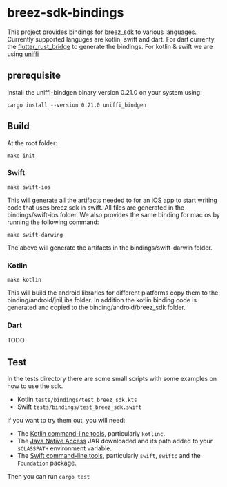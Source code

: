 # breez-sdk-bindings

This project provides bindings for breez_sdk to various languages.
Currently supported languges are kotlin, swift and dart.
For dart currenty the [flutter_rust_bridge](https://github.com/fzyzcjy/flutter_rust_bridge) to generate the bindings.
For kotlin & swift we are using [uniffi](https://github.com/mozilla/uniffi-rs)

## prerequisite
Install the uniffi-bindgen binary version 0.21.0 on your system using:
 ```
 cargo install --version 0.21.0 uniffi_bindgen
 ```

## Build

At the root folder:

```
make init
```

### Swift

```
make swift-ios
```

This will generate all the artifacts needed to for an iOS app to start writing code that uses breez sdk in swift.
All files are generated in the bindings/swift-ios folder.
We also provides the same binding for mac os by running the following command:

```
make swift-darwing
```
The above will generate the artifacts in the bindings/swift-darwin folder.

### Kotlin
```
make kotlin
```

This will build the android libraries for different platforms copy them to the binding/android/jniLibs folder.
In addition the kotlin binding code is generated and copied to the binding/android/breez_sdk folder.

### Dart
TODO

## Test

In the tests directory there are some small scripts with some examples on how to use the sdk.
  * Kotlin `tests/bindings/test_breez_sdk.kts`
  * Swift `tests/bindings/test_breez_sdk.swift`  

If you want to try them out, you will need:

* The [Kotlin command-line tools](https://kotlinlang.org/docs/tutorials/command-line.html), particularly `kotlinc`.
* The [Java Native Access](https://github.com/java-native-access/jna#download) JAR downloaded and its path
  added to your `$CLASSPATH` environment variable.
* The [Swift command-line tools](https://swift.org/download/), particularly `swift`, `swiftc` and
  the `Foundation` package.

Then you can run ```cargo test```

